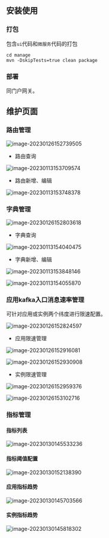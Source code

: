 ## 安装使用

### 打包

包含`ui`代码和`微服务`代码的打包

```shell
cd manage
mvn -DskipTests=true clean package
```



### 部署

同门户网关。



## 维护页面

### 路由管理

![image-20230126152739505](README/image/README/image-20230126152739505.png)

- 路由查询

![image-20230113153709574](README/image/README/image-20230113153709574.png)



- 路由新增、编辑

![image-20230113153748378](README/image/README/image-20230113153748378.png)



### 字典管理

![image-20230126152803618](README/image/README/image-20230126152803618.png)

- 字典查询

![image-20230113154040475](README/image/README/image-20230113154040475.png)



- 字典新增、编辑

![image-20230113153848146](README/image/README/image-20230113153848146.png)



![image-20230113154055870](README/image/README/image-20230113154055870.png)



### 应用kafka入口消息速率管理

可针对应用或实例两个纬度进行限速配置。

![image-20230126152824597](README/image/README/image-20230126152824597.png)

- 应用限速管理

![image-20230126152916081](README/image/README/image-20230126152916081.png)



![image-20230126152930908](README/image/README/image-20230126152930908.png)



- 实例限速管理

![image-20230126152959376](README/image/README/image-20230126152959376.png)



![image-20230126153102716](README/image/README/image-20230126153102716.png)



### 指标管理

#### 指标列表

![image-20230130145533236](README/image/README/image-20230130145533236.png)

#### 指标阈值配置

![image-20230130152138390](README/image/README/image-20230130152138390.png)

#### 应用指标趋势

![image-20230130145703566](README/image/README/image-20230130145703566.png)



#### 实例指标趋势

![image-20230130145818302](README/image/README/image-20230130145818302.png)

